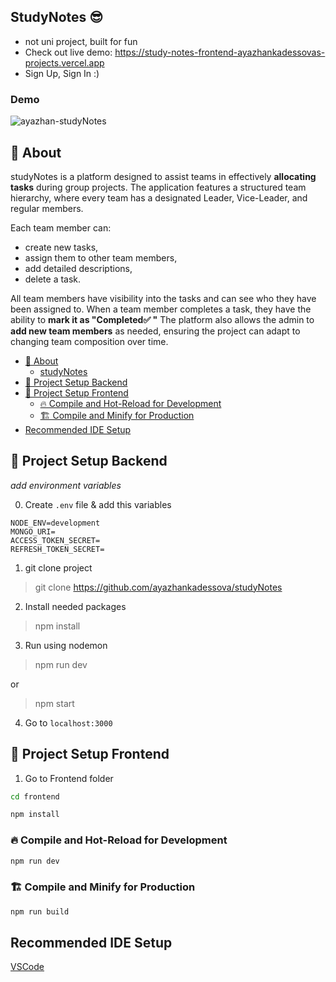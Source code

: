 ## StudyNotes 😎 

- not uni project, built for fun
- Check out live demo: https://study-notes-frontend-ayazhankadessovas-projects.vercel.app
- Sign Up, Sign In :)

### Demo

![ayazhan-studyNotes](https://github.com/user-attachments/assets/462f44c8-fe18-4457-b19d-268584fe6360)

## 📖 About

studyNotes is a platform designed to assist teams in effectively **allocating tasks** during group projects. The application features a structured team hierarchy, where every team has a designated Leader, Vice-Leader, and regular members.

Each team member can:

- create new tasks,
- assign them to other team members,
- add detailed descriptions,
- delete a task.

All team members have visibility into the tasks and can see who they have been assigned to. When a team member completes a task, they have the ability to **mark it as "Completed✅ "** The platform also allows the admin to **add new team members** as needed, ensuring the project can adapt to changing team composition over time.

- [📖 About](#-about)
  - [studyNotes](#studynotes)
- [🚀 Project Setup Backend](#-project-setup-backend)
- [🚀 Project Setup Frontend](#-project-setup-frontend)
  - [🔥 Compile and Hot-Reload for Development](#-compile-and-hot-reload-for-development)
  - [🏗️ Compile and Minify for Production](#️-compile-and-minify-for-production)
- [Recommended IDE Setup](#recommended-ide-setup)

## 🚀 Project Setup Backend

_add environment variables_

0. Create `.env` file & add this variables

```
NODE_ENV=development
MONGO_URI=
ACCESS_TOKEN_SECRET=
REFRESH_TOKEN_SECRET=
```

1. git clone project

> git clone https://github.com/ayazhankadessova/studyNotes

2. Install needed packages

> npm install

3. Run using nodemon

> npm run dev

or

> npm start

4. Go to `localhost:3000`

## 🚀 Project Setup Frontend

1. Go to Frontend folder

```sh
cd frontend
```

```sh
npm install
```

### 🔥 Compile and Hot-Reload for Development

```sh
npm run dev
```

### 🏗️ Compile and Minify for Production

```sh
npm run build
```

## Recommended IDE Setup

[VSCode](https://code.visualstudio.com/)
